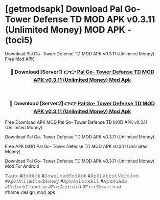 # [getmodsapk] Download Pal Go- Tower Defense TD MOD APK v0.3.11 (Unlimited Money) MOD APK - (toci5)
Download Pal Go- Tower Defense TD MOD APK v0.3.11 (Unlimited Money) Free Mod APK

<div align="center">
<h3>🔴 Download [Server1] 👉👉 <a href="https://apk-comot.site?title=Pal_Go-_Tower_Defense_TD_MOD_APK_v0.3.11_(Unlimited_Money)">Pal Go- Tower Defense TD MOD APK v0.3.11 (Unlimited Money) Mod Apk</a></h3><br>

<h3>🔴 Download [Server2] 👉👉 <a href="https://apk-comot.site?title=Pal_Go-_Tower_Defense_TD_MOD_APK_v0.3.11_(Unlimited_Money)">Pal Go- Tower Defense TD MOD APK v0.3.11 (Unlimited Money) Mod Apk</a></h3>
</div>


Free Download APK MOD Pal Go- Tower Defense TD MOD APK v0.3.11 (Unlimited Money)

Download Pal Go- Tower Defense TD MOD APK v0.3.11 (Unlimited Money) 

Free APK MOD Pal Go- Tower Defense TD MOD APK v0.3.11 (Unlimited Money) 

Download Pal Go- Tower Defense TD MOD APK v0.3.11 (Unlimited Money) Mod For Android

𝚃𝚊𝚐𝚜: #𝙼𝚘𝚍𝙰𝚙𝚔 #𝙳𝚘𝚠𝚗𝚕𝚘𝚊𝚍𝙼𝚘𝚍𝙰𝚙𝚔 #𝙰𝚙𝚔𝙻𝚊𝚝𝚎𝚜𝚝𝚅𝚎𝚛𝚜𝚒𝚘𝚗 #𝙰𝚙𝚔𝚄𝚗𝚕𝚒𝚖𝚒𝚝𝚎𝚍𝙼𝚘𝚗𝚎𝚢 #𝙰𝚙𝚔𝚄𝚗𝚕𝚘𝚌𝚔𝙰𝚕𝚕 #𝙰𝚙𝚔𝙽𝚘𝙰𝚍𝚜 #𝚄𝚗𝚕𝚘𝚌𝚔𝙿𝚛𝚎𝚖𝚒𝚞𝚖 #𝙵𝚘𝚛𝙰𝚗𝚍𝚛𝚘𝚒𝚍 #𝙵𝚛𝚎𝚎𝙳𝚘𝚠𝚗𝚕𝚘𝚊𝚍 #home_design_mod_apk